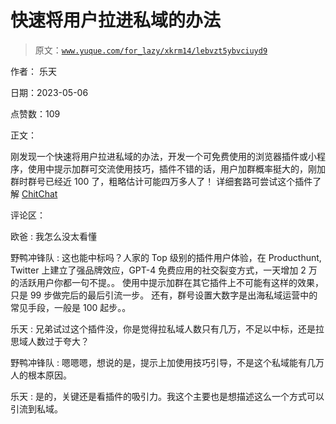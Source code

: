 # 快速将用户拉进私域的办法

> 原文：[`www.yuque.com/for_lazy/xkrm14/lebvzt5ybvciuyd9`](https://www.yuque.com/for_lazy/xkrm14/lebvzt5ybvciuyd9)

作者： 乐天

日期：2023-05-06

点赞数：109

正文：

刚发现一个快速将用户拉进私域的办法，开发一个可免费使用的浏览器插件或小程序，使用中提示加群可交流使用技巧，插件不错的话，用户加群概率挺大的，刚加群时群号已经近 100 了，粗略估计可能四万多人了！ 详细套路可尝试这个插件了解 [ChitChat](https://gochitchat.ai/invited?c=89f259070f6a7d0f38bd900752fb252c)

评论区：

欧爸 : 我怎么没太看懂

野鸭冲锋队 : 这也能中标吗？人家的 Top 级别的插件用户体验，在 Producthunt, Twitter 上建立了强品牌效应，GPT-4 免费应用的社交裂变方式，一天增加 2 万的活跃用户你都一句不提。。 使用中提示加群在其它插件上不可能有这样的效果，只是 99 步做完后的最后引流一步。 还有，群号设置大数字是出海私域运营中的常见手段，一般是 100 起步。。

乐天 : 兄弟试过这个插件没，你是觉得拉私域人数只有几万，不足以中标，还是拉思域人数过于夸大？

野鸭冲锋队 : 嗯嗯嗯，想说的是，提示上加使用技巧引导，不是这个私域能有几万人的根本原因。

乐天 : 是的，关键还是看插件的吸引力。我这个主要也是想描述这么一个方式可以引流到私域。

